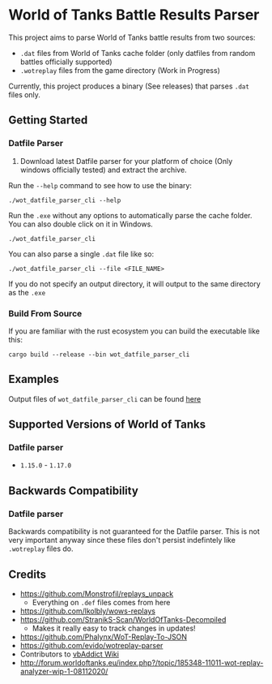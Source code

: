# World of Tanks Battle Results Parser

This project aims to parse World of Tanks battle results from two sources:
 - `.dat` files from World of Tanks cache folder (only datfiles from random battles officially supported)
 - `.wotreplay` files from the game directory (Work in Progress)

Currently, this project produces a binary (See releases) that parses `.dat` files only.

## Getting Started
### Datfile Parser
 
1. Download latest Datfile parser for your platform of choice (Only windows officially tested) and extract the archive.

Run the `--help` command to see how to use the binary:
```
./wot_datfile_parser_cli --help
```

Run the `.exe` without any options to automatically parse the cache folder. You can also double click on it in Windows.
```
./wot_datfile_parser_cli
```
You can also parse a single `.dat` file like so:
```
./wot_datfile_parser_cli --file <FILE_NAME>
```

If you do not specify an output directory, it will output to the same directory as the `.exe`

### Build From Source
If you are familiar with the rust ecosystem you can build the executable like this:
```
cargo build --release --bin wot_datfile_parser_cli
```

## Examples
Output files of `wot_datfile_parser_cli` can be found [here](datfile_parser/examples)
## Supported Versions of World of Tanks
### Datfile parser
 - `1.15.0` - `1.17.0`


## Backwards Compatibility
### Datfile parser
Backwards compatibility is not guaranteed for the Datfile parser. This is not very important anyway since these files don't persist indefintely like `.wotreplay` files do.

## Credits
 - https://github.com/Monstrofil/replays_unpack
    - Everything on `.def` files comes from here
 - https://github.com/lkolbly/wows-replays
 - https://github.com/StranikS-Scan/WorldOfTanks-Decompiled
    - Makes it really easy to track changes in updates!
 - https://github.com/Phalynx/WoT-Replay-To-JSON
 - https://github.com/evido/wotreplay-parser
 - Contributors to [vbAddict Wiki](https://web.archive.org/web/20180407110623/http://wiki.vbaddict.net/pages/WoT_Developer_Wiki)
 - http://forum.worldoftanks.eu/index.php?/topic/185348-11011-wot-replay-analyzer-wip-1-08112020/
